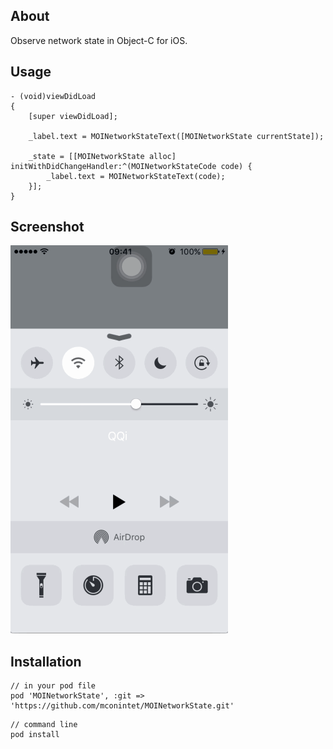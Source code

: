 ## About
Observe network state in Object-C for iOS.

## Usage

```objc
- (void)viewDidLoad
{
    [super viewDidLoad];

    _label.text = MOINetworkStateText([MOINetworkState currentState]);

    _state = [[MOINetworkState alloc] initWithDidChangeHandler:^(MOINetworkStateCode code) {
        _label.text = MOINetworkStateText(code);
    }];
}
```

## Screenshot

![](https://raw.githubusercontent.com/mconintet/MOINetworkState/master/screenshot.gif)

## Installation

```
// in your pod file
pod 'MOINetworkState', :git => 'https://github.com/mconintet/MOINetworkState.git'
```

```
// command line
pod install
```
